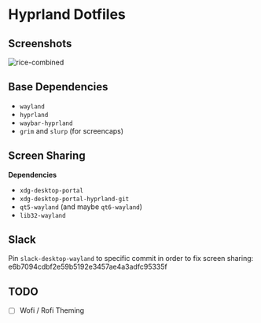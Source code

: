 # Hyprland Dotfiles

## Screenshots

![rice-combined](https://github.com/justinbrumley/hypr-dotties/assets/7034681/9d2b51e3-6260-4b32-850b-f4ff19008c41)


## Base Dependencies

- `wayland`
- `hyprland`
- `waybar-hyprland`
- `grim` and `slurp` (for screencaps)

## Screen Sharing

**Dependencies**

- `xdg-desktop-portal`
- `xdg-desktop-portal-hyprland-git`
- `qt5-wayland` (and maybe `qt6-wayland`)
- `lib32-wayland`

## Slack

Pin `slack-desktop-wayland` to specific commit in order to fix screen sharing: e6b7094cdbf2e59b5192e3457ae4a3adfc95335f

## TODO

- [ ] Wofi / Rofi Theming
